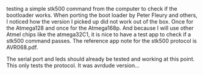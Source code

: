 testing a simple stk500 command from the computer to check if the bootloader works.
When porting the boot loader by Peter Fleury and others, I noticed how the version I picked up
did not work out of the box. Once for the Atmega128 and once for the Atmega168p.
And because I will use other Atmel chips like the atmega32C1, it is nice to have a test app to check if a stk500 command passes.
The reference app note for the stk500 protocol is AVR068.pdf.

The serial port and leds should already be tested and working at this point.
This only tests the protocol.
It was avrdude version...
